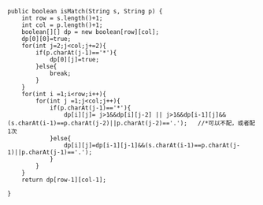     public boolean isMatch(String s, String p) {
        int row = s.length()+1;
        int col = p.length()+1;
        boolean[][] dp = new boolean[row][col];
        dp[0][0]=true;
        for(int j=2;j<col;j+=2){
            if(p.charAt(j-1)=='*'){
                dp[0][j]=true;
            }else{
                break;
            }
        }
        for(int i =1;i<row;i++){
            for(int j =1;j<col;j++){
                if(p.charAt(j-1)=='*'){
                    dp[i][j]= j>1&&dp[i][j-2] || j>1&&dp[i-1][j]&&(s.charAt(i-1)==p.charAt(j-2)||p.charAt(j-2)=='.');   //*可以不配，或者配1次
                }else{
                    dp[i][j]=dp[i-1][j-1]&&(s.charAt(i-1)==p.charAt(j-1)||p.charAt(j-1)=='.');      
                }
            }
        }
        return dp[row-1][col-1];

    }
